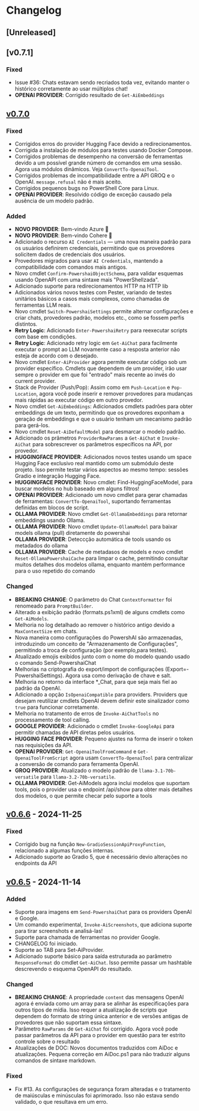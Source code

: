 ﻿# Changelog

## [Unreleased] <!--AiDoc:Translator:IgnoreLine-->

## [v0.7.1]

### Fixed <!--AiDoc:Translator:IgnoreLine-->
- Issue #36: Chats estavam sendo recriados toda vez, evitando manter o histórico corretamente ao usar múltiplos chat! 
- **OPENAI PROVIDER**: Corrigido resultado de `Get-AiEmbeddings`

## [v0.7.0]

### Fixed <!--AiDoc:Translator:IgnoreLine-->
- Corrigidos erros do provider Hugging Face devido a redirecionamentos.
- Corrigida a instalação de módulos para testes usando Docker Compose.
- Corrigidos problemas de desempenho na conversão de ferramentas devido a um possível grande número de comandos em uma sessão. Agora usa módulos dinâmicos. Veja `ConvertTo-OpenaiTool`.
- Corrigidos problemas de incompatibilidade entre a API GROQ e o OpenAI. `message.refusal` não é mais aceito.
- Corrigidos pequenos bugs no PowerShell Core para Linux.
- **OPENAI PROVIDER**: Resolvido código de exceção causado pela ausência de um modelo padrão.

### Added <!--AiDoc:Translator:IgnoreLine-->
- **NOVO PROVIDER**: Bem-vindo Azure 🎉
- **NOVO PROVIDER**: Bem-vindo Cohere 🎉
- Adicionado o recurso `AI Credentials` — uma nova maneira padrão para os usuários definirem credenciais, permitindo que os provedores solicitem dados de credenciais dos usuários.
- Provedores migrados para usar `AI Credentials`, mantendo a compatibilidade com comandos mais antigos.
- Novo cmdlet `Confirm-PowershaiObjectSchema`, para validar esquemas usando OpenAPI com uma sintaxe mais "PowerShellzada".
- Adicionado suporte para redirecionamentos HTTP na HTTP lib
- Adicionados vários novos testes com Pester, variando de testes unitários básicos a casos mais complexos, como chamadas de ferramentas LLM reais.
- Novo cmdlet `Switch-PowershaiSettings` permite alternar configurações e criar chats, provedores padrão, modelos etc., como se fossem perfis distintos.
- **Retry Logic**: Adicionado `Enter-PowershaiRetry` para reexecutar scripts com base em condições.
- **Retry Logic**: Adicionado retry logic em `Get-AiChat` para facilmente executar o prompt ao LLM novamente caso a resposta anterior não esteja de acordo com o desejado.
- Novo cmdlet `Enter-AiProvider` agora permite executar código sob um provider específico. Cmdlets que dependem de um provider, irão usar sempre o provider em que foi "entrado" mais recente ao invés do current provider.
- Stack de Provider (Push/Pop): Assim como em `Push-Location` e `Pop-Location`, agora você pode inserir e remover provedores para mudanças mais rápidas ao executar código em outro provedor.
- Novo cmdlet `Get-AiEmbeddings`: Adicionados cmdlets padrões para obter embeddings de um texto, permitindo que os provedores exponham a geração de embeddings e que o usuário tenham um mecanismo padrão para gerá-los.
- Novo cmdlet `Reset-AiDefaultModel` para desmarcar o modelo padrão.
- Adicionado os prâmetros `ProviderRawParams` a `Get-AiChat` e `Invoke-AiChat` para sobrescrever os parâmetros específicos na API, por provedor.
- **HUGGINGFACE PROVIDER**: Adicionados novos testes usando um space Hugging Face exclusivo real mantido como um submódulo deste projeto. Isso permite testar vários aspectos ao mesmo tempo: sessões Gradio e integração Hugging Face.
- **HUGGINGFACE PROVIDER**: Novo cmdlet: Find-HuggingFaceModel, para buscar modelos no hub baseado em alguns filtros!
- **OPENAI PROVIDER**: Adicionado um novo cmdlet para gerar chamadas de ferramentas: `ConvertTo-OpenaiTool`, suportando ferramentas definidas em blocos de script.
- **OLLAMA PROVIDER**: Novo cmdlet `Get-OllamaEmbeddings` para retornar embeddings usando Ollama.
- **OLLAMA PROVIDER**: Novo cmdlet `Update-OllamaModel` para baixar models ollama (pull) diretamente do powershai
- **OLLAMA PROVIDER**: Deteccção automática de tools usando os metadados do ollama
- **OLLAMA PROVIDER**: Cache de metadasos de models e novo cmdlet `Reset-OllamaPowershaiCache` para limpar o cache, permitindo consultar muitos detalhes dos modelos ollama, enquanto mantém performance para o uso repetido do comando

### Changed <!--AiDoc:Translator:IgnoreLine-->
- **BREAKING CHANGE**: O parâmetro do Chat `ContextFormatter` foi renomeado para `PromptBuilder`.
- Alterado a exibição padrão (formats.ps1xml) de alguns cmdlets como `Get-AiModels`.
- Melhoria no log detalhado ao remover o histórico antigo devido a `MaxContextSize` em chats.
- Nova maneira como configurações do PowershAI são armazenadas, introduzindo um conceito de "Armazenamento de Configurações", permitindo a troca de configuração (por exemplo,para testes).
- Atualizado emojis exibidos junto com o nome do modelo quando usado o comando Send-PowershaiChat
- Melhorias na criptografia do export/import de configurações (Export=-PowershaiSettings). Agora usa como derivação de chave e salt.
- Melhoria no retorno da interface *_Chat, para que seja mais fiel ao padrão da OpenAI.
- Adicionado a opção `IsOpenaiCompatible` para providers. Providers que desejam reutilizar cmdlets OpenAI devem definir este sinalizador como `true` para funcionar corretamente.
- Melhoria no tratamento de erros de `Invoke-AiChatTools` no processamento de tool calling.
- **GOOGLE PROVIDER**: Adicionado o cmdlet `Invoke-GoogleApi` para permitir chamadas de API diretas pelos usuários.
- **HUGGING FACE PROVIDER**: Pequeno ajustes na forma de inserir o token nas requisições da API.
- **OPENAI PROVIDER**: `Get-OpenaiToolFromCommand` e `Get-OpenaiToolFromScript` agora usam `ConvertTo-OpenaiTool` para centralizar a conversão de comando para ferramenta OpenAI.
- **GROQ PROVIDER**: Atualizado o modelo padrão de `llama-3.1-70b-versatile` para `llama-3.2-70b-versatile`.
- **OLLAMA PROVIDER**: Get-AiModels agora inclui modelos que suportam tools, pois o provider usa o endpoint /api/show para obter mais detalhes dos modelos, o que permite checar pelo suporte a tools

## [v0.6.6] - 2024-11-25

### Fixed <!--AiDoc:Translator:IgnoreLine-->
- Corrigido bug na função `New-GradioSessionApiProxyFunction`, relacionado a algumas funções internas.
- Adicionado suporte ao Gradio 5, que é necessário devio alterações no endpoints da API

## [v0.6.5] - 2024-11-14

### Added <!--AiDoc:Translator:IgnoreLine-->
- Suporte para imagens em `Send-PowershaiChat` para os providers OpenAI e Google.
- Um comando experimental, `Invoke-AiScreenshots`, que adiciona suporte para tirar screenshots e analisá-las!
- Suporte para chamada de ferramentas no provider Google.
- CHANGELOG foi iniciado.
- Suporte ao TAB para Set-AiProvider. 
- Adicionado suporte básico para saída estruturada ao parâmetro `ResponseFormat` do cmdlet `Get-AiChat`. Isso permite passar um hashtable descrevendo o esquema OpenAPI do resultado.

### Changed <!--AiDoc:Translator:IgnoreLine-->
- **BREAKING CHANGE**: A propriedade `content` das mensagens OpenAI agora é enviada como um array para se alinhar às especificações para outros tipos de mídia. Isso requer a atualização de scripts que dependem do formato de string única anterior e de versões antigas de provedores que não suportam essa sintaxe.
- Parâmetro `RawParams` de `Get-AiChat` foi corrigido. Agora você pode passar parâmetros da API para o provider em questão para ter estrito controle sobre o resultado
- Atualizações de DOC: Novos documentos traduzidos com AiDoc e atualizações. Pequena correção em AiDoc.ps1 para não traduzir alguns comandos de sintaxe markdown.


### Fixed <!--AiDoc:Translator:IgnoreLine-->
- Fix #13. As configurações de segurança foram alteradas e o tratamento de maiúsculas e minúsculas foi aprimorado. Isso não estava sendo validado, o que resultava em um erro.

[v0.6.6]: https://github.com/rrg92/powershai/releases/tag/v0.6.6
[v0.6.5]: https://github.com/rrg92/powershai/releases/tag/v0.6.5
[v0.7.0]: https://github.com/rrg92/powershai/releases/tag/v0.7.0

